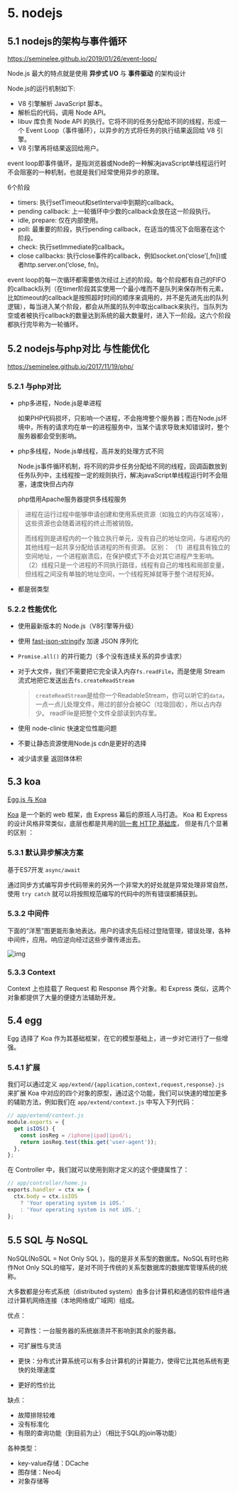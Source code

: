 # 5. nodejs

## 5.1 nodejs的架构与事件循环

https://seminelee.github.io/2019/01/26/event-loop/

Node.js 最大的特点就是使用 **异步式 I/O** 与 **事件驱动** 的架构设计

Node.js的运行机制如下:

- V8 引擎解析 JavaScript 脚本。
- 解析后的代码，调用 Node API。
- libuv 库负责 Node API 的执行。它将不同的任务分配给不同的线程，形成一个 Event Loop（事件循环），以异步的方式将任务的执行结果返回给 V8 引擎。
- V8 引擎再将结果返回给用户。

event loop即事件循环，是指浏览器或Node的一种解决javaScript单线程运行时不会阻塞的一种机制，也就是我们经常使用异步的原理。

6个阶段

- timers: 执行setTimeout和setInterval中到期的callback。
- pending callback: 上一轮循环中少数的callback会放在这一阶段执行。
- idle, prepare: 仅在内部使用。
- poll: 最重要的阶段，执行pending callback，在适当的情况下会阻塞在这个阶段。
- check: 执行setImmediate的callback。
- close callbacks: 执行close事件的callback，例如socket.on(‘close’[,fn])或者http.server.on(‘close, fn)。

event loop的每一次循环都需要依次经过上述的阶段。每个阶段都有自己的FIFO的callback队列（在timer阶段其实使用一个最小堆而不是队列来保存所有元素，比如timeout的callback是按照超时时间的顺序来调用的，并不是先进先出的队列逻辑），每当进入某个阶段，都会从所属的队列中取出callback来执行。当队列为空或者被执行callback的数量达到系统的最大数量时，进入下一阶段。这六个阶段都执行完毕称为一轮循环。

## 5.2 nodejs与php对比 与性能优化

https://seminelee.github.io/2017/11/19/php/

### 5.2.1 与php对比

- php多进程，Node.js是单进程

  如果PHP代码损坏，只影响一个进程，不会拖垮整个服务器；而在Node.js环境中，所有的请求均在单一的进程服务中，当某个请求导致未知错误时，整个服务器都会受到影响。

- php多线程，Node.js单线程，高并发的处理方式不同

  Node.js事件循环机制，将不同的异步任务分配给不同的线程，回调函数放到任务队列中，主线程按一定的规则执行，解决javaScript单线程运行时不会阻塞，速度快但占内存

  php借用Apache服务器提供多线程服务

> 进程在运行过程中能够申请创建和使用系统资源（如独立的内存区域等），这些资源也会随着进程的终止而被销毁。
>
> 而线程则是进程内的一个独立执行单元，没有自己的地址空间，与进程内的其他线程一起共享分配给该进程的所有资源。
> 区别：
> （1）进程具有独立的空间地址，一个进程崩溃后，在保护模式下不会对其它进程产生影响。
> （2）线程只是一个进程的不同执行路径，线程有自己的堆栈和局部变量，但线程之间没有单独的地址空间，一个线程死掉就等于整个进程死掉。

 - 都是弱类型

### 5.2.2 性能优化

- 使用最新版本的 Node.js（V8引擎等升级）

- 使用 [fast-json-stringify](https://github.com/fastify/fast-json-stringify) 加速 JSON 序列化

- `Promise.all()` 的并行能力（多个没有连续关系的异步请求）

- 对于大文件，我们不需要把它完全读入内存`fs.readFile`，而是使用 Stream 流式地把它发送出去`fs.createReadStream`

  > `createReadStream`是给你一个ReadableStream，你可以听它的`data`，一点一点儿处理文件，用过的部分会被GC（垃圾回收），所以占内存少。 readFile是把整个文件全部读到内存里。

- 使用 node-clinic 快速定位性能问题

- 不要让静态资源使用Node.js cdn是更好的选择

- 减少请求量 返回体体积



## 5.3 koa

[Egg.js 与 Koa]( https://eggjs.org/zh-cn/intro/egg-and-koa.html )

 [Koa](https://koajs.com/) 是一个新的 web 框架，由 Express 幕后的原班人马打造。 Koa 和 Express 的设计风格非常类似，底层也都是共用的[同一套 HTTP 基础库](https://github.com/jshttp)，  但是有几个显著的区别 ：

### 5.3.1  默认异步解决方案 

基于ES7开发 `async/await`

 通过同步方式编写异步代码带来的另外一个非常大的好处就是异常处理非常自然，使用 `try catch` 就可以将按照规范编写的代码中的所有错误都捕获到。 

### 5.3.2 中间件

下面的“洋葱”图更能形象地表达。用户的请求先后经过登陆管理，错误处理，各种中间件，应用。响应逆向经过这些步骤传递出去。

 ![img](https://camo.githubusercontent.com/d80cf3b511ef4898bcde9a464de491fa15a50d06/68747470733a2f2f7261772e6769746875622e636f6d2f66656e676d6b322f6b6f612d67756964652f6d61737465722f6f6e696f6e2e706e67) 



### 5.3.3 Context

  Context 上也挂载了 Request 和 Response 两个对象。和 Express 类似，这两个对象都提供了大量的便捷方法辅助开发。

## 5.4 egg

 Egg 选择了 Koa 作为其基础框架，在它的模型基础上，进一步对它进行了一些增强。 

### 5.4.1 扩展

 我们可以通过定义 `app/extend/{application,context,request,response}.js` 来扩展 Koa 中对应的四个对象的原型，通过这个功能，我们可以快速的增加更多的辅助方法，例如我们在 `app/extend/context.js` 中写入下列代码： 

``` js
// app/extend/context.js
module.exports = {
  get isIOS() {
    const iosReg = /iphone|ipad|ipod/i;
    return iosReg.test(this.get('user-agent'));
  },
};
```

 在 Controller 中，我们就可以使用到刚才定义的这个便捷属性了： 

``` js
// app/controller/home.js
exports.handler = ctx => {
  ctx.body = ctx.isIOS
    ? 'Your operating system is iOS.'
    : 'Your operating system is not iOS.';
};
```



## 5.5 SQL 与 NoSQL

NoSQL(NoSQL = Not Only SQL )，指的是非关系型的数据库。NoSQL有时也称作Not Only SQL的缩写，是对不同于传统的关系型数据库的数据库管理系统的统称。

大多数都是分布式系统（distributed system）由多台计算机和通信的软件组件通过计算机网络连接（本地网络或广域网）组成。

优点：

- 可靠性：一台服务器的系统崩溃并不影响到其余的服务器。
- 可扩展性与灵活

- 更快：分布式计算系统可以有多台计算机的计算能力，使得它比其他系统有更快的处理速度
- 更好的性价比

缺点：

- 故障排除较难
- 没有标准化
- 有限的查询功能（到目前为止）（相比于SQL的join等功能）

各种类型：

- key-value存储：DCache
- 图存储：Neo4j
- 对象存储等
